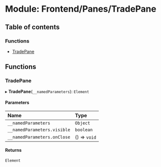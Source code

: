 # Module: Frontend/Panes/TradePane

## Table of contents

### Functions

- [TradePane](Frontend_Panes_TradePane.md#tradepane)

## Functions

### TradePane

▸ **TradePane**(`__namedParameters`): `Element`

#### Parameters

| Name                        | Type         |
| :-------------------------- | :----------- |
| `__namedParameters`         | `Object`     |
| `__namedParameters.visible` | `boolean`    |
| `__namedParameters.onClose` | () => `void` |

#### Returns

`Element`
